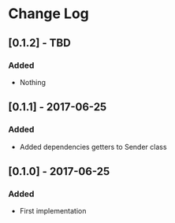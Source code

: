 # Change Log

## [0.1.2] - TBD
### Added
- Nothing

## [0.1.1] - 2017-06-25
### Added
- Added dependencies getters to Sender class

## [0.1.0] - 2017-06-25
### Added
- First implementation
